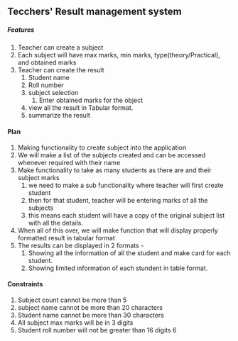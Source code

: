 ## Tecchers' Result management system

##### Features 
1. Teacher can create a subject 
2. Each subject will have max marks, min marks, type(theory/Practical), and obtained marks
3. Teacher can create the result 
   1. Student name
   2. Roll number
   3. subject selection 
      1. Enter obtained marks for the object
   4. view all the result in Tabular format.
   5. summarize the result

#### Plan
1. Making functionality to create subject into the application 
2. We will make a list of the subjects created and can be accessed whenever required with their name
3. Make functionality to take as many students as there are and their subject marks
   1. we need to make a sub functionality where teacher will first create student
   2. then for that student, teacher will be entering marks of all the subjects
   3. this means each student will have a copy of the original subject list with all the details. 
4. When all of this over, we will make function that will display properly formatted result in tabular format
5. The results can be displayed in 2 formats - 
   1. Showing all the information of all the student and make card for each student. 
   2. Showing limited information of each stundent in table format.

#### Constraints 
1. Subject count cannot be more than 5
2. subject name cannot be more than 20 characters 
3. Student name cannot be more than 30 characters 
4. All subject max marks will be in 3 digits
5. Student roll number will not be greater than 16 digits 6
